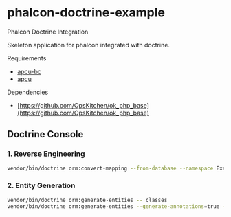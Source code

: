 # phalcon-doctrine-example

Phalcon Doctrine Integration

Skeleton application for phalcon integrated with doctrine.

Requirements

- [apcu-bc](https://github.com/krakjoe/apcu-bc) 
- [apcu](https://github.com/krakjoe/apcu)

Dependencies

- [https://github.com/OpsKitchen/ok_php_base](https://github.com/OpsKitchen/ok_php_base)

## Doctrine Console

### 1. Reverse Engineering

````bash
vendor/bin/doctrine orm:convert-mapping --from-database --namespace Example\\Lib\\Entities\\ -- yml config/doctrine
````

### 2. Entity Generation

````bash
vendor/bin/doctrine orm:generate-entities -- classes
vendor/bin/doctrine orm:generate-entities --generate-annotations=true -- classes 
````
